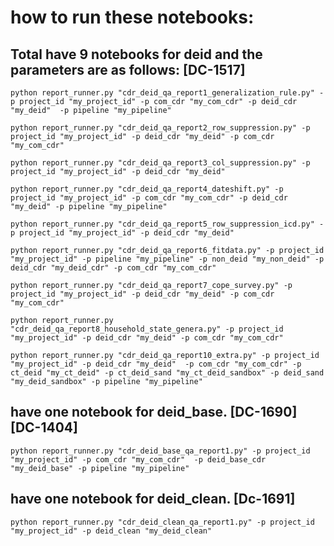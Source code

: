 
# how to run these notebooks:

## Total have 9 notebooks for deid and the parameters are as follows: [DC-1517]

```python report_runner.py "cdr_deid_qa_report1_generalization_rule.py" -p project_id "my_project_id" -p com_cdr "my_com_cdr" -p deid_cdr "my_deid"  -p pipeline "my_pipeline" ```

```python report_runner.py "cdr_deid_qa_report2_row_suppression.py" -p project_id "my_project_id" -p deid_cdr "my_deid" -p com_cdr "my_com_cdr" ```

```python report_runner.py "cdr_deid_qa_report3_col_suppression.py" -p project_id "my_project_id" -p deid_cdr "my_deid" ```

```python report_runner.py "cdr_deid_qa_report4_dateshift.py" -p project_id "my_project_id" -p com_cdr "my_com_cdr" -p deid_cdr "my_deid" -p pipeline "my_pipeline"  ```

```python report_runner.py "cdr_deid_qa_report5_row_suppression_icd.py" -p project_id "my_project_id" -p deid_cdr "my_deid"  ```

```python report_runner.py "cdr_deid_qa_report6_fitdata.py" -p project_id "my_project_id" -p pipeline "my_pipeline" -p non_deid "my_non_deid" -p deid_cdr "my_deid_cdr" -p com_cdr "my_com_cdr"  ```

 

```python report_runner.py "cdr_deid_qa_report7_cope_survey.py" -p project_id "my_project_id" -p deid_cdr "my_deid" -p com_cdr "my_com_cdr"  ```

```python report_runner.py "cdr_deid_qa_report8_household_state_genera.py" -p project_id "my_project_id" -p deid_cdr "my_deid" -p com_cdr "my_com_cdr"  ```

```python report_runner.py "cdr_deid_qa_report10_extra.py" -p project_id "my_project_id" -p deid_cdr "my_deid"  -p com_cdr "my_com_cdr" -p ct_deid "my_ct_deid" -p ct_deid_sand "my_ct_deid_sandbox" -p deid_sand "my_deid_sandbox" -p pipeline "my_pipeline" ```


## have one notebook for deid_base. [DC-1690] [DC-1404]

```python report_runner.py "cdr_deid_base_qa_report1.py" -p project_id "my_project_id" -p com_cdr "my_com_cdr"  -p deid_base_cdr "my_deid_base" -p pipeline "my_pipeline"  ```

## have one notebook for deid_clean. [Dc-1691]

```python report_runner.py "cdr_deid_clean_qa_report1.py" -p project_id "my_project_id" -p deid_clean "my_deid_clean" ```

 








